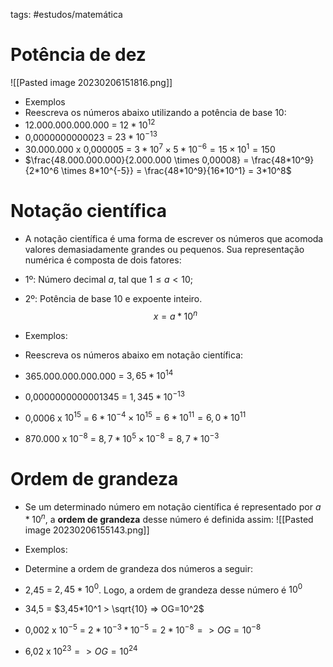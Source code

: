 tags: #estudos/matemática 

# Potência de dez
![[Pasted image 20230206151816.png]]

- Exemplos
- Reescreva os números abaixo utilizando a potência de base 10:
- 12.000.000.000.000 = $12*10^{12}$
- 0,0000000000023 = $23 * 10^{-13}$
- 30.000.000 x 0,000005 = $3*10^7 \times 5*10^{-6} = 15 \times 10^1 = 150$
- $\frac{48.000.000.000}{2.000.000 \times 0,00008} = \frac{48*10^9}{2*10^6 \times 8*10^{-5}} = \frac{48*10^9}{16*10^1} = 3*10^8$

# Notação científica
- A notação científica é uma forma de escrever os números que acomoda valores demasiadamente grandes ou pequenos. Sua representação numérica é composta de dois fatores:

- 1º: Número decimal *a*, tal que $1 \leq a < 10;$
- 2º: Potência de base 10 e expoente inteiro.
$$x = a*10^n$$
- Exemplos:
- Reescreva os números abaixo em notação científica:
- 365.000.000.000.000 = $3,65*10^{14}$
- 0,0000000000001345 = $1,345*10^{-13}$
- 0,0006 x $10^{15}$ = $6*10^{-4} \times 10^{15} = 6*10^{11} = 6,0*10^{11}$
- 870.000 x $10^{-8}$ = $8,7*10^5 \times 10^{-8} = 8,7*10^{-3}$ 

# Ordem de grandeza
- Se um determinado número em notação científica é representado por $a*10^n$, a **ordem de grandeza** desse número é definida assim:
![[Pasted image 20230206155143.png]]

- Exemplos:
- Determine a ordem de grandeza dos números a seguir:
- 2,45 = $2,45*10^0$. Logo, a ordem de grandeza desse número é $10^0$
- 34,5 = $3,45*10^1 > \sqrt{10} => OG=10^2$
- 0,002 x $10^{-5}$ = $2*10^{-3} * 10^{-5} = 2*10^{-8} => OG =10^{-8}$ 
- 6,02 x $10^{23} => OG= 10^{24}$
